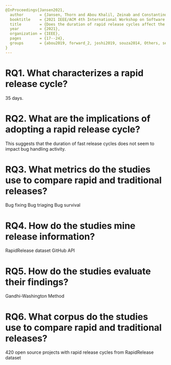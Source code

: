 ```yaml
---
@InProceedings{Jansen2021,
  author       = {Jansen, Thorn and Abou Khalil, Zeinab and Constantinou, Eleni and Mens, Tom},
  booktitle    = {2021 IEEE/ACM 4th International Workshop on Software Health in Projects, Ecosystems and Communities (SoHeal)},
  title        = {Does the duration of rapid release cycles affect the bug handling activity?},
  year         = {2021},
  organization = {IEEE},
  pages        = {17--24},
  groups       = {abou2019, forward_2, joshi2019, souza2014, Others, selected, daCosta2018impact, forward_3, khomh2015understanding, mantyla2015rapid},
}
---
```


# RQ1. What characterizes a rapid release cycle?

35 days.

# RQ2. What are the implications of adopting a rapid release cycle?

This suggests that the duration of fast release cycles does not seem to impact
bug handling activity.

# RQ3. What metrics do the studies use to compare rapid and traditional releases?

Bug fixing 
Bug triaging
Bug survival

# RQ4. How do the studies mine release information?

RapidRelease dataset
GitHub API 

# RQ5. How do the studies evaluate their findings?

Gandhi-Washington Method

# RQ6. What corpus do the studies use to compare rapid and traditional releases?

420 open source projects with rapid release cycles from RapidRelease dataset
